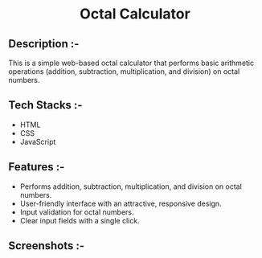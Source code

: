 # <p align="center">Octal Calculator</p>

## Description :-

This is a simple web-based octal calculator that performs basic arithmetic operations (addition, subtraction, multiplication, and division) on octal numbers.

## Tech Stacks :-

- HTML
- CSS
- JavaScript

## Features :-

- Performs addition, subtraction, multiplication, and division on octal numbers.
- User-friendly interface with an attractive, responsive design.
- Input validation for octal numbers.
- Clear input fields with a single click.

## Screenshots :-

